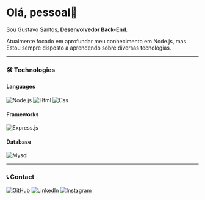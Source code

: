 # Olá, pessoal👋

Sou Gustavo Santos, **Desenvolvedor Back-End**.

Atualmente focado em aprofundar meu conhecimento em Node.js, mas<br>
Estou sempre disposto a aprendendo sobre diversas tecnologias.

---

### 🛠 Technologies

#### Languages
![Node.js](https://img.shields.io/badge/Node.js-339933?style=for-the-badge&logo=nodedotjs&logoColor=white)
![Html](https://img.shields.io/badge/HTML5-E34F26?style=for-the-badge&logo=html5&logoColor=white)
![Css](https://img.shields.io/badge/CSS3-1572B6?style=for-the-badge&logo=css3&logoColor=white)

#### Frameworks
![Express.js](https://img.shields.io/badge/Express.js-000000?style=for-the-badge&logo=express&logoColor=white)


#### Database
![Mysql](https://img.shields.io/badge/MySQL-00000F?style=for-the-badge&logo=mysql&logoColor=white)

---

### 📞 Contact

[![GitHub](https://img.shields.io/badge/GitHub-181717?style=for-the-badge&logo=github&logoColor=white)](https://github.com/Gustavomw1)
[![LinkedIn](https://img.shields.io/badge/LinkedIn-0077B5?style=for-the-badge&logo=linkedin&logoColor=white)](https://www.linkedin.com/in/gustavo-ribeiro-4132b8331/)
[![Instagram](https://img.shields.io/badge/Instagram-E4405F?style=for-the-badge&logo=instagram&logoColor=white)](https://www.instagram.com/gustavomw1/)
